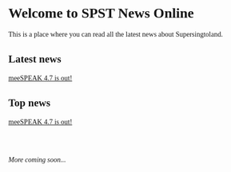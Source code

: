 <style>
@font-face {
   font-family: chirp;
   src: url(gt-america.ttf);
}

* {
   font-family: chirp;
}
</style>

# Welcome to SPST News Online

This is a place where you can read all the latest news about Supersingtoland.

## Latest news

[meeSPEAK 4.7 is out!](meespeak47.md)

## Top news

[meeSPEAK 4.7 is out!](meespeak47.md)

<br><br>

*More coming soon...*
